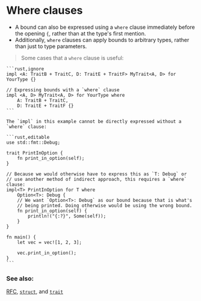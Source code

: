 # Where clauses

- A bound can also be expressed using a `where` clause immediately
  before the opening `{`, rather than at the type's first mention.
- Additionally, `where` clauses can apply bounds to arbitrary types,
  rather than just to type parameters.

> Some cases that a `where` clause is useful:

~~~admonish tip title="* When specifying generic types and bounds separately is clearer:" collapsible=true
```rust,ignore
impl <A: TraitB + TraitC, D: TraitE + TraitF> MyTrait<A, D> for YourType {}

// Expressing bounds with a `where` clause
impl <A, D> MyTrait<A, D> for YourType where
    A: TraitB + TraitC,
    D: TraitE + TraitF {}
```
~~~

~~~admonish tip title="* When using a *where* clause is more expressive than using normal syntax. " collapsible=true
The `impl` in this example cannot be directly expressed without a `where` clause:

```rust,editable
use std::fmt::Debug;

trait PrintInOption {
    fn print_in_option(self);
}

// Because we would otherwise have to express this as `T: Debug` or 
// use another method of indirect approach, this requires a `where` clause:
impl<T> PrintInOption for T where
    Option<T>: Debug {
    // We want `Option<T>: Debug` as our bound because that is what's
    // being printed. Doing otherwise would be using the wrong bound.
    fn print_in_option(self) {
        println!("{:?}", Some(self));
    }
}

fn main() {
    let vec = vec![1, 2, 3];

    vec.print_in_option();
}
```
~~~

### See also:

[RFC][where], [`struct`][struct], and [`trait`][trait]

[struct]: ../custom_types/structs.md

[trait]: ../trait.md

[where]: https://github.com/rust-lang/rfcs/blob/master/text/0135-where.md
